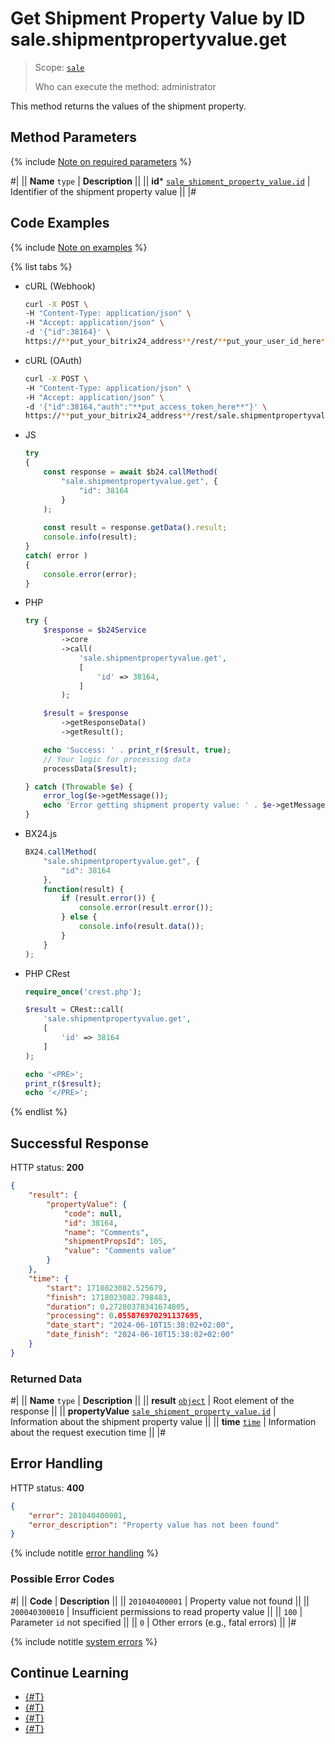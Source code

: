 # Get Shipment Property Value by ID sale.shipmentpropertyvalue.get

> Scope: [`sale`](../../scopes/permissions.md)
>
> Who can execute the method: administrator

This method returns the values of the shipment property.

## Method Parameters

{% include [Note on required parameters](../../../_includes/required.md) %}

#|
|| **Name**
`type` | **Description** ||
|| **id***
[`sale_shipment_property_value.id`](../data-types.md#sale_shipment_property_value) | Identifier of the shipment property value ||
|#

## Code Examples

{% include [Note on examples](../../../_includes/examples.md) %}

{% list tabs %}

- cURL (Webhook)

    ```bash
    curl -X POST \
    -H "Content-Type: application/json" \
    -H "Accept: application/json" \
    -d '{"id":38164}' \
    https://**put_your_bitrix24_address**/rest/**put_your_user_id_here**/**put_your_webhook_here**/sale.shipmentpropertyvalue.get
    ```

- cURL (OAuth)

    ```bash
    curl -X POST \
    -H "Content-Type: application/json" \
    -H "Accept: application/json" \
    -d '{"id":38164,"auth":"**put_access_token_here**"}' \
    https://**put_your_bitrix24_address**/rest/sale.shipmentpropertyvalue.get
    ```

- JS

    ```js
    try
    {
    	const response = await $b24.callMethod(
    		"sale.shipmentpropertyvalue.get", {
    			"id": 38164
    		}
    	);
    	
    	const result = response.getData().result;
    	console.info(result);
    }
    catch( error )
    {
    	console.error(error);
    }
    ```

- PHP

    ```php
    try {
        $response = $b24Service
            ->core
            ->call(
                'sale.shipmentpropertyvalue.get',
                [
                    'id' => 38164,
                ]
            );
    
        $result = $response
            ->getResponseData()
            ->getResult();
    
        echo 'Success: ' . print_r($result, true);
        // Your logic for processing data
        processData($result);
    
    } catch (Throwable $e) {
        error_log($e->getMessage());
        echo 'Error getting shipment property value: ' . $e->getMessage();
    }
    ```

- BX24.js

    ```js
    BX24.callMethod(
        "sale.shipmentpropertyvalue.get", {
            "id": 38164
        },
        function(result) {
            if (result.error()) {
                console.error(result.error());
            } else {
                console.info(result.data());
            }
        }
    );
    ```

- PHP CRest

    ```php
    require_once('crest.php');

    $result = CRest::call(
        'sale.shipmentpropertyvalue.get',
        [
            'id' => 38164
        ]
    );

    echo '<PRE>';
    print_r($result);
    echo '</PRE>';
    ```

{% endlist %}

## Successful Response

HTTP status: **200**

```json
{
    "result": {
        "propertyValue": {
            "code": null,
            "id": 38164,
            "name": "Comments",
            "shipmentPropsId": 105,
            "value": "Comments value"
        }
    },
    "time": {
        "start": 1718023082.525679,
        "finish": 1718023082.798483,
        "duration": 0.27280378341674805,
        "processing": 0.055876970291137695,
        "date_start": "2024-06-10T15:38:02+02:00",
        "date_finish": "2024-06-10T15:38:02+02:00"
    }
}
```

### Returned Data

#|
|| **Name**
`type` | **Description** ||
|| **result**
[`object`](../../data-types.md) | Root element of the response ||
|| **propertyValue**
[`sale_shipment_property_value.id`](../data-types.md#sale_shipment_property_value) | Information about the shipment property value ||
|| **time**
[`time`](../../data-types.md) | Information about the request execution time ||
|#

## Error Handling

HTTP status: **400**

```json
{
    "error": 201040400001,
    "error_description": "Property value has not been found"
}
```

{% include notitle [error handling](../../../_includes/error-info.md) %}

### Possible Error Codes

#|
|| **Code** | **Description** ||
|| `201040400001` | Property value not found ||
|| `200040300010` | Insufficient permissions to read property value ||
|| `100` | Parameter `id` not specified ||
|| `0` | Other errors (e.g., fatal errors) ||
|#

{% include notitle [system errors](../../../_includes/system-errors.md) %}

## Continue Learning

- [{#T}](./sale-shipment-property-value-modify.md)
- [{#T}](./sale-shipment-property-value-list.md)
- [{#T}](./sale-shipment-propertyvalue-delete.md)
- [{#T}](./sale-shipment-property-value-get-fields.md)